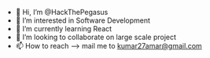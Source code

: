 - 👋 Hi, I’m @HackThePegasus
- 👀 I’m interested in Software Development
- 🌱 I’m currently learning React
- 💞️ I’m looking to collaborate on large scale project
- 📫 How to reach --> mail me to kumar27amar@gmail.com

<!---
HackThePegasus/HackThePegasus is a ✨ special ✨ repository because its `README.md` (this file) appears on your GitHub profile.
You can click the Preview link to take a look at your changes.
--->

